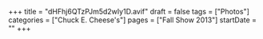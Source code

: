 +++
title = "dHFhj6QTzPJm5d2wIy1D.avif"
draft = false
tags = ["Photos"]
categories = ["Chuck E. Cheese's"]
pages = ["Fall Show 2013"]
startDate = ""
+++
